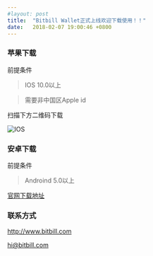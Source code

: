 ```yaml
---
#layout: post
title:  "Bitbill Wallet正式上线欢迎下载使用！！"
date:   2018-02-07 19:00:46 +0800
---
```


### 苹果下载

前提条件

> IOS 10.0以上    

> 需要非中国区Apple id

扫描下方二维码下载

![IOS](https://raw.githubusercontent.com/zhaogangwang/bitbill/master/images/WechatIMG141.jpeg)


### 安卓下载

前提条件	

> Androind 5.0以上	



[官网下载地址](https://www.bitbill.com/cn/wallet/)


### 联系方式  

http://www.bitbill.com


hi@bitbill.com


